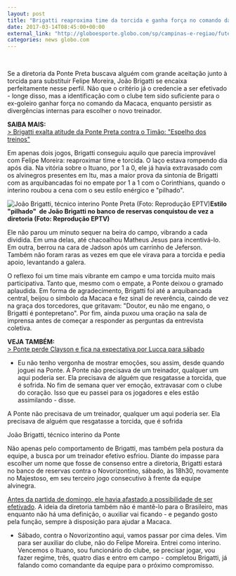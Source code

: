 ```yaml
---
layout: post
title: "Brigatti reaproxima time da torcida e ganha força no comando da Ponte"
date: 2017-03-14T08:45:00+00:00
external_link: "http://globoesporte.globo.com/sp/campinas-e-regiao/futebol/times/ponte-preta/noticia/2017/03/brigatti-reaproxima-time-da-torcida-e-ganha-forca-no-comando-da-ponte.html"
categories: news globo.com
---
```

&nbsp;

Se a diretoria da Ponte Preta buscava alguém com grande aceitação junto à torcida para substituir Felipe Moreira, João Brigatti se encaixa perfeitamente nesse perfil. Não que o critério já o credencie a ser efetivado - longe disso, mas a identificação com o clube tem sido suficiente para o ex-goleiro ganhar força no comando da Macaca, enquanto persistir as divergências internas para escolher o novo treinador.&nbsp;

**SAIBA MAIS:**  
[\>&nbsp;Brigatti exalta atitude da Ponte Preta contra o Timão: "Espelho dos treinos"](http://globoesporte.globo.com/sp/campinas-e-regiao/futebol/times/ponte-preta/noticia/2017/03/brigatti-exalta-atitude-da-ponte-preta-contra-o-timao-espelho-dos-treinos.html)  
  
Em apenas dois jogos, Brigatti conseguiu aquilo que parecia improvável com Felipe Moreira: reaproximar time e torcida. O laço estava rompendo dia após dia. Na vitória sobre o Ituano, por 1 a 0, ele já havia extravasado com os alvinegros presentes em Itu, mas a maior prova da sintonia de Brigatti com as arquibancadas foi no empate por 1 a 1 com o Corinthians, quando o interino roubou a cena com o seu estilo enérgico e "pilhado".&nbsp;

 ![João Brigatti, técnico interino Ponte Preta (Foto: Reprodução EPTV)](http://s2.glbimg.com/yOVE7n792A0LuL-e3bQRAKF8N88=/0x29:1055x581/690x360/s.glbimg.com/es/ge/f/original/2017/03/13/brigatti.2.jpg "João Brigatti, técnico interino Ponte Preta (Foto: Reprodução EPTV)")**Estilo "pilhado"&nbsp;&nbsp;de João Brigatti no banco de reservas conquistou de vez a diretoria (Foto: Reprodução EPTV)**

Ele não parou um minuto sequer na beira do campo, vibrando a cada dividida. Em uma delas, até chacoalhou Matheus Jesus para incentivá-lo. Em outra, berrou na cara de Jadson após um carrinho de Jeferson. Também não foram raras as vezes em que ele virava para a torcida e pedia apoio, levantando a galera.&nbsp;  
  
O reflexo foi um time mais vibrante em campo e uma torcida muito mais participativa. Tanto que, mesmo com o empate, a Ponte deixou o gramado aplaudida. Em forma de agradecimento, Brigatti foi até a arquibancada central, beijou o símbolo da Macaca e fez sinal de reverência, caindo de vez na graça dos torcedores, que gritavam: "Doutor, eu não me engano, o Brigatti é pontepretano". Por fim, ainda puxou uma oração na sala de imprensa antes de começar a responder as perguntas da entrevista coletiva.&nbsp;&nbsp;

**VEJA TAMBÉM:**  
[\> Ponte perde Clayson e fica na expectativa por Lucca para sábado](http://globoesporte.globo.com/sp/campinas-e-regiao/futebol/times/ponte-preta/noticia/2017/03/ponte-preta-perde-clayson-e-fica-na-expectativa-por-lucca-para-o-sabado.html)  
  
- Eu não tenho vergonha de mostrar emoções, sou assim, desde quando joguei na Ponte. A Ponte não precisava de um treinador, qualquer um aqui poderia ser. Ela precisava de alguém que resgatasse a torcida, que é sofrida. No fim de semana quer ver emoção, extravasar com o clube do coração. Isso que eu passei para os jogadores e eles estão assimilando - disse.

A Ponte não precisava de um treinador, qualquer um aqui poderia ser. Ela precisava de alguém que resgatasse a torcida, que é sofrida&nbsp;

João Brigatti, técnico interino da Ponte

Não apenas pelo comportamento de Brigatti, mas também pela postura da equipe, a busca por um treinador efetivo esfriou. Diante do impasse para escolher um nome que fosse de consenso entre a diretoria, Brigatti estará no banco de reservas contra o Novorizontino, sábado, às 18h30, novamente no Majestoso, em seu terceiro jogo consecutivo à frente da equipe alvinegra.&nbsp;

[Antes da partida de domingo, ele havia afastado a possibilidade de ser efetivado](http://globoesporte.globo.com/sp/campinas-e-regiao/futebol/times/ponte-preta/noticia/2017/03/brigatti-afasta-efetivacao-e-defende-chegada-de-novo-treinador-na-ponte.html). A ideia da diretoria também não é mantê-lo para o Brasileiro, mas enquanto não há uma definição, o auxiliar vai ficando - e pegando gosto pela função, sempre à disposição para ajudar a Macaca.&nbsp;  
  
- Sábado, contra o Novorizontino aqui, vamos passar por cima deles.&nbsp;Vim para ser auxiliar do clube, não do Felipe Moreira. Entrei como interino. Vencemos o Ituano, sou funcionário do clube, se precisar jogar, vou fazer regime, três, quatro dias e entro em campo - completou Brigatti, já falando como comandante da equipe para o próximo compromisso.&nbsp;

